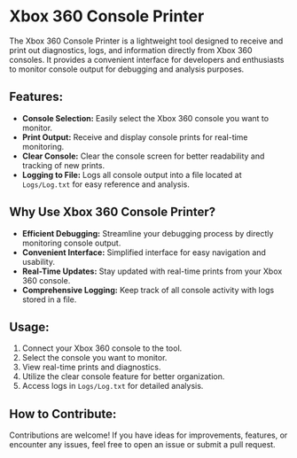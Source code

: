 # Xbox 360 Console Printer

The Xbox 360 Console Printer is a lightweight tool designed to receive and print out diagnostics, logs, and information directly from Xbox 360 consoles. It provides a convenient interface for developers and enthusiasts to monitor console output for debugging and analysis purposes.

## Features:

- **Console Selection:** Easily select the Xbox 360 console you want to monitor.
- **Print Output:** Receive and display console prints for real-time monitoring.
- **Clear Console:** Clear the console screen for better readability and tracking of new prints.
- **Logging to File:** Logs all console output into a file located at `Logs/Log.txt` for easy reference and analysis.

## Why Use Xbox 360 Console Printer?

- **Efficient Debugging:** Streamline your debugging process by directly monitoring console output.
- **Convenient Interface:** Simplified interface for easy navigation and usability.
- **Real-Time Updates:** Stay updated with real-time prints from your Xbox 360 console.
- **Comprehensive Logging:** Keep track of all console activity with logs stored in a file.

## Usage:

1. Connect your Xbox 360 console to the tool.
2. Select the console you want to monitor.
3. View real-time prints and diagnostics.
4. Utilize the clear console feature for better organization.
5. Access logs in `Logs/Log.txt` for detailed analysis.

## How to Contribute:

Contributions are welcome! If you have ideas for improvements, features, or encounter any issues, feel free to open an issue or submit a pull request.
